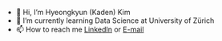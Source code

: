 - 👋 Hi, I’m Hyeongkyun (Kaden) Kim
- 🌱 I’m currently learning Data Science at University of Zürich
- 📫 How to reach me [LinkedIn](https://www.linkedin.com/in/hyeongkyun-kim-hk/) or [E-mail](mailto:kreative24hk@gmail.com)

<!---
hk-kaden-kim/hk-kaden-kim is a ✨ special ✨ repository because its `README.md` (this file) appears on your GitHub profile.
You can click the Preview link to take a look at your changes.

- 👀 I’m interested in 
- 💞️ I’m looking to collaborate on ...


--->
